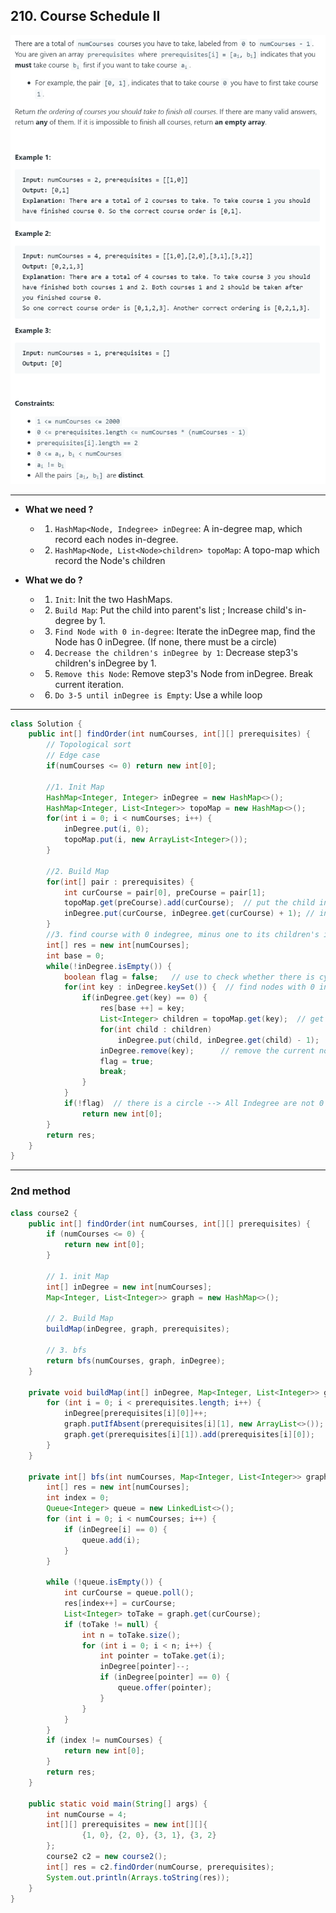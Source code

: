 ## 210. Course Schedule II
![](img/2022-10-14-21-49-41.png)

---
- **What we need ?**
    - 1. `HashMap<Node, Indegree> inDegree`: A in-degree map, which record each nodes in-degree.
    - 2. `HashMap<Node, List<Node>children> topoMap`: A topo-map which record the Node's children

- **What we do ?**
    - 1. `Init`: Init the two HashMaps.
    - 2. `Build Map`: Put the child into parent's list ; Increase child's in-degree by 1.
    - 3. `Find Node with 0 in-degree`: Iterate the inDegree map, find the Node has 0 inDegree. (If none, there must be a circle)
    - 4. `Decrease the children's inDegree by 1`: Decrease step3's children's inDegree by 1.
    - 5. `Remove this Node`: Remove step3's Node from inDegree. Break current iteration.
    - 6. `Do 3-5 until inDegree is Empty`: Use a while loop
---

```java
class Solution {
    public int[] findOrder(int numCourses, int[][] prerequisites) {
        // Topological sort
        // Edge case
        if(numCourses <= 0) return new int[0];
        
        //1. Init Map
        HashMap<Integer, Integer> inDegree = new HashMap<>();
        HashMap<Integer, List<Integer>> topoMap = new HashMap<>();
        for(int i = 0; i < numCourses; i++) {
            inDegree.put(i, 0);
            topoMap.put(i, new ArrayList<Integer>());
        }
        
        //2. Build Map
        for(int[] pair : prerequisites) {
            int curCourse = pair[0], preCourse = pair[1];
            topoMap.get(preCourse).add(curCourse);  // put the child into it's parent's list
            inDegree.put(curCourse, inDegree.get(curCourse) + 1); // increase child inDegree by 1
        }
        //3. find course with 0 indegree, minus one to its children's indegree, until all indegree is 0
        int[] res = new int[numCourses];
        int base = 0;
        while(!inDegree.isEmpty()) {
            boolean flag = false;   // use to check whether there is cycle
            for(int key : inDegree.keySet()) {  // find nodes with 0 indegree
                if(inDegree.get(key) == 0) {
                    res[base ++] = key;
                    List<Integer> children = topoMap.get(key);  // get the node's children, and minus their inDegree
                    for(int child : children) 
                        inDegree.put(child, inDegree.get(child) - 1);
                    inDegree.remove(key);      // remove the current node with 0 degree and start over
                    flag = true;
                    break;
                }
            }
            if(!flag)  // there is a circle --> All Indegree are not 0
                return new int[0];
        }
        return res;
    }
}
```

---

### 2nd method

```java
class course2 {
    public int[] findOrder(int numCourses, int[][] prerequisites) {
        if (numCourses <= 0) {
            return new int[0];
        }

        // 1. init Map
        int[] inDegree = new int[numCourses];
        Map<Integer, List<Integer>> graph = new HashMap<>();

        // 2. Build Map
        buildMap(inDegree, graph, prerequisites);

        // 3. bfs
        return bfs(numCourses, graph, inDegree);
    }

    private void buildMap(int[] inDegree, Map<Integer, List<Integer>> graph, int[][] prerequisites) {
        for (int i = 0; i < prerequisites.length; i++) {
            inDegree[prerequisites[i][0]]++;
            graph.putIfAbsent(prerequisites[i][1], new ArrayList<>());
            graph.get(prerequisites[i][1]).add(prerequisites[i][0]);
        }
    }

    private int[] bfs(int numCourses, Map<Integer, List<Integer>> graph, int[] inDegree) {
        int[] res = new int[numCourses];
        int index = 0;
        Queue<Integer> queue = new LinkedList<>();
        for (int i = 0; i < numCourses; i++) {
            if (inDegree[i] == 0) {
                queue.add(i);
            }
        }

        while (!queue.isEmpty()) {
            int curCourse = queue.poll();
            res[index++] = curCourse;
            List<Integer> toTake = graph.get(curCourse);
            if (toTake != null) {
                int n = toTake.size();
                for (int i = 0; i < n; i++) {
                    int pointer = toTake.get(i);
                    inDegree[pointer]--;
                    if (inDegree[pointer] == 0) {
                        queue.offer(pointer);
                    }
                }
            }
        }
        if (index != numCourses) {
            return new int[0];
        }
        return res;
    }

    public static void main(String[] args) {
        int numCourse = 4;
        int[][] prerequisites = new int[][]{
                {1, 0}, {2, 0}, {3, 1}, {3, 2}
        };
        course2 c2 = new course2();
        int[] res = c2.findOrder(numCourse, prerequisites);
        System.out.println(Arrays.toString(res));
    }
}
```

